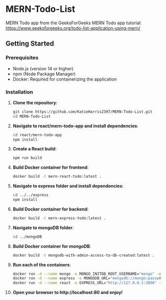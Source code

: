 # MERN-Todo-List
MERN Todo app from the GeeksForGeeks MERN Todo app tutorial: https://www.geeksforgeeks.org/todo-list-application-using-mern/ 

## Getting Started

### Prerequisites

- Node.js (version 14 or higher)
- npm (Node Package Manager)
- Docker: Required for containerizing the application

### Installation

1. **Clone the repository**:
   ```bash
   git clone https://github.com/KatieHarris2397/MERN-Todo-List.git
   cd MERN-Todo-List
   ```
2. **Navigate to react/mern-todo-app and install dependencies**:
   ```bash
   cd react/mern-todo-app
   npm install
   ```
3. **Create a React build**:
   ```bash
   npm run build
   ```
4. **Build Docker container for frontend**:
   ```bash
   docker build -t mern-react-todo:latest .
   ```
5. **Navigate to express folder and install dependencies**:
   ```bash
   cd ../../express
   npm install
   ```
6. **Build Docker container for backend**:
   ```bash
   docker build -t mern-express-todo:latest .
   ```
7. **Navigate to mongoDB folder**:
   ```bash
   cd ../mongoDB
   ```
8. **Build Docker container for mongoDB**:
   ```bash
   docker build -t mongodb-with-admin-access-to-db-created:latest .
   ```
9. **Run each of the containers**:
   ```bash
   docker run -d --name mongo -e MONGO_INITDB_ROOT_USERNAME="mongo" -e MONGO_INITDB_ROOT_PASSWORD="passw0rd" -e MONGO_INITDB_DATABASE="todo" -p 27017:27017 mongodb-with-admin-access-to-db-created:latest
   docker run -d --name express -e MONGODB_URL="mongodb://mongo:passw0rd@127.0.0.1:27017/todo" -p 3000:3000 mern-express-todo:latest
   docker run -d --name react -e EXPRESS_URL="http://127.0.0.1:3000" -p 80:80 mern-react-todo:latest
   ```
10. **Open your browser to http://localhost:80 and enjoy!**
